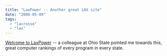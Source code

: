 ```yaml
---
title: "LaxPower -- Another great LAX site"
date: "2008-05-09"
tags: 
  - "lacrosse"
  - "lax"
---
```


[Welcome to LaxPower](http://www.laxpower.com/) -- a colleague at Ohio State pointed me towards this, great computer rankings of every program in every state.
